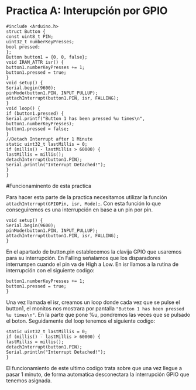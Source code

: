 
# Practica A: Interupción por GPIO



```
#include <Arduino.h>
struct Button {
const uint8_t PIN;
uint32_t numberKeyPresses;
bool pressed;
};
Button button1 = {0, 0, false};
void IRAM_ATTR isr() {
button1.numberKeyPresses += 1;
button1.pressed = true;
}
void setup() {
Serial.begin(9600);
pinMode(button1.PIN, INPUT_PULLUP);
attachInterrupt(button1.PIN, isr, FALLING);
}
void loop() {
if (button1.pressed) {
Serial.printf("Button 1 has been pressed %u times\n", button1.numberKeyPresses);
button1.pressed = false;
}
//Detach Interrupt after 1 Minute
static uint32_t lastMillis = 0;
if (millis() - lastMillis > 60000) {
lastMillis = millis();
detachInterrupt(button1.PIN);
Serial.println("Interrupt Detached!");
}
}
```

#Funcionaminento de esta practica

Para hacer esta parte de la practica necesitamos utilizar la función `attachInterrupt(GPIOPin, isr, Mode);`. Con esta función lo que conseguiremos es una interrupción en base a un pin por pin.

```
void setup() {
Serial.begin(9600);
pinMode(button1.PIN, INPUT_PULLUP);
attachInterrupt(button1.PIN, isr, FALLING);
}
```

En el apartado de button.pin establecemos la clavija GPIO que usaremos para su interrupción. En Falling señalamos que los disparadores interrumpen cuando el pin va de High a Low. En isr llamos a la rutina de interrupción con el siguiente codigo:

```void IRAM_ATTR isr() {
button1.numberKeyPresses += 1;
button1.pressed = true;
}
```

Una vez llamada el isr, creamos un loop donde cada vez que se pulse el button1, el monitos nos mostrara por pantalla `"Button 1 has been pressed %u times\n"`. En la parte que pone %u, pondremos las veces que se pulsado el boton. Seguidamente del loop tenemos el siguiente codigo:

```
static uint32_t lastMillis = 0;
if (millis() - lastMillis > 60000) {
lastMillis = millis();
detachInterrupt(button1.PIN);
Serial.println("Interrupt Detached!");
}
```

El funcionamiento de este ultimo codigo trata sobre que una vez llegue a pasar 1 minuto, de forma automatica desconectara la interrupción GPIO que tenemos asignada.

